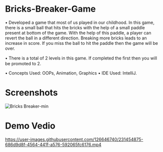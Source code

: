 # Bricks-Breaker-Game
•	Developed a game that most of us played in our childhood. In this game, there is a small ball that hits the bricks with the help of a small paddle present at bottom of the game. With the help of this paddle, a player can revert the ball in a different direction. Breaking more bricks leads to an increase in score. If you miss the ball to hit the paddle then the game will be over.

•	There is a total of 2 levels in this game. If completed the ﬁrst then you will be promoted to 2.

•	Concepts Used: OOPs, Animation, Graphics
•	 IDE Used: IntelliJ.
# Screenshots
![Bricks Breaker-min](https://user-images.githubusercontent.com/126646740/231454428-72271276-4e46-4820-b027-de7532ad6a1f.png)
# Demo Vedio


https://user-images.githubusercontent.com/126646740/231454875-686d9d8f-4564-441f-a576-592065fc6176.mp4

